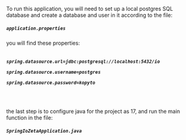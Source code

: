 To run this application, you will need to set up a local postgres SQL 
database and create a database and user in it according to the file:
<h5><strong><code>application.properties</code></strong></h5>

you will find these properties:

<h6><strong><code>
spring.datasource.url=jdbc:postgresql://localhost:5432/io<br>
spring.datasource.username=postgres<br>
spring.datasource.password=kopyto<br>
 </code></strong></h6>

the last step is to configure java for the project as 17, and run the main function in the file:

<h5><strong><code>SpringIoZetaApplication.java</code></strong></h5>

